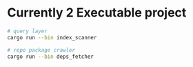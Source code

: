 # Currently 2 Executable project


```bash
# query layer
cargo run --bin index_scanner

# repo package crawler
cargo run --bin deps_fetcher

```